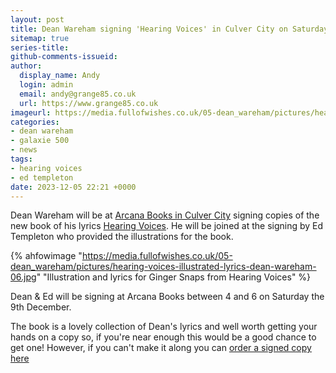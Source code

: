 ```yaml
---
layout: post
title: Dean Wareham signing 'Hearing Voices' in Culver City on Saturday 9th December
sitemap: true
series-title:
github-comments-issueid:
author:
  display_name: Andy
  login: admin
  email: andy@grange85.co.uk
  url: https://www.grange85.co.uk
imageurl: https://media.fullofwishes.co.uk/05-dean_wareham/pictures/hearing-voices-illustrated-lyrics-dean-wareham-06.jpg
categories:
- dean wareham
- galaxie 500
- news
tags:
- hearing voices
- ed templeton
date: 2023-12-05 22:21 +0000
---
```

Dean Wareham will be at [Arcana Books in Culver City](https://www.arcanabooks.com/blog/2023/Dec/04/dean-wareham-ed-templeton-book-signing/) signing copies of the new book of his lyrics [Hearing Voices](/2023/11/19/hearing-voices-dean-wareham-s-lyrics-illustrated-in-book-form/). He will be joined at the signing by Ed Templeton who provided the illustrations for the book.

{% ahfowimage "https://media.fullofwishes.co.uk/05-dean_wareham/pictures/hearing-voices-illustrated-lyrics-dean-wareham-06.jpg" "Illustration and lyrics for Ginger Snaps from Hearing Voices" %}

Dean & Ed will be signing at Arcana Books between 4 and 6 on Saturday the 9th December.

The book is a lovely collection of Dean's lyrics and well worth getting your hands on a copy so, if you're near enough this would be a good chance to get one! However, if you can't make it along you can [order a signed copy here](https://www.arcanabooks.com/catalog/search/?author=&title=&publisher=&keywords=Wareham&book_number=&publication_year_0=&publication_year_1=&price_0=&price_1=&binding=&sort_by=price&order_by=asc&mc_cid=1e6ff845f6&mc_eid=cf040a72dd)
